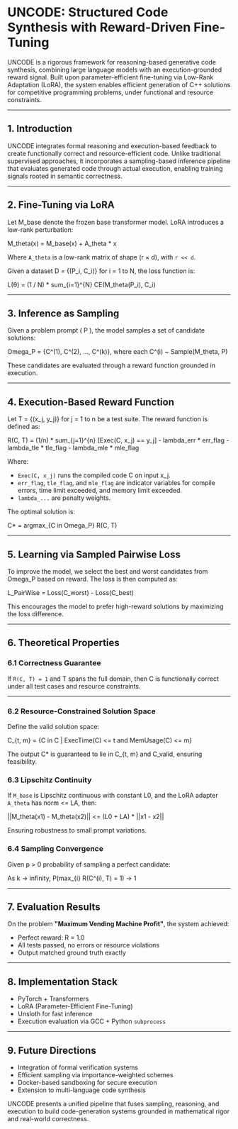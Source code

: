 # UNCODE: Structured Code Synthesis with Reward-Driven Fine-Tuning

UNCODE is a rigorous framework for reasoning-based generative code synthesis, combining large language models with an execution-grounded reward signal. Built upon parameter-efficient fine-tuning via Low-Rank Adaptation (LoRA), the system enables efficient generation of C++ solutions for competitive programming problems, under functional and resource constraints.

---

## 1. Introduction

UNCODE integrates formal reasoning and execution-based feedback to create functionally correct and resource-efficient code. Unlike traditional supervised approaches, it incorporates a sampling-based inference pipeline that evaluates generated code through actual execution, enabling training signals rooted in semantic correctness.

---

## 2. Fine-Tuning via LoRA

Let M_base denote the frozen base transformer model. LoRA introduces a low-rank perturbation:

M_theta(x) = M_base(x) + A_theta * x

Where `A_theta` is a low-rank matrix of shape (r × d), with `r << d`.

Given a dataset D = {(P_i, C_i)} for i = 1 to N, the loss function is:

L(θ) = (1 / N) * sum_{i=1}^{N} CE(M_theta(P_i), C_i)

---

## 3. Inference as Sampling

Given a problem prompt \( P \), the model samples a set of candidate solutions:

Omega_P = {C^(1), C^(2), ..., C^(k)}, where each C^(i) ~ Sample(M_theta, P)

These candidates are evaluated through a reward function grounded in execution.

---

## 4. Execution-Based Reward Function

Let T = {(x_j, y_j)} for j = 1 to n be a test suite. The reward function is defined as:

R(C, T) = (1/n) * sum_{j=1}^{n} [Exec(C, x_j) == y_j] - lambda_err * err_flag - lambda_tle * tle_flag - lambda_mle * mle_flag

Where:
- `Exec(C, x_j)` runs the compiled code C on input x_j.
- `err_flag`, `tle_flag`, and `mle_flag` are indicator variables for compile errors, time limit exceeded, and memory limit exceeded.
- `lambda_...` are penalty weights.

The optimal solution is:

C* = argmax_{C in Omega_P} R(C, T)

---

## 5. Learning via Sampled Pairwise Loss

To improve the model, we select the best and worst candidates from Omega_P based on reward. The loss is then computed as:

L_PairWise = Loss(C_worst) - Loss(C_best)

This encourages the model to prefer high-reward solutions by maximizing the loss difference.

---

## 6. Theoretical Properties

### 6.1 Correctness Guarantee

If `R(C, T) = 1` and T spans the full domain, then C is functionally correct under all test cases and resource constraints.

---

### 6.2 Resource-Constrained Solution Space

Define the valid solution space:

C_{t, m} = {C in C | ExecTime(C) <= t and MemUsage(C) <= m}

The output C* is guaranteed to lie in C_{t, m} and C_valid, ensuring feasibility.

### 6.3 Lipschitz Continuity

If `M_base` is Lipschitz continuous with constant L0, and the LoRA adapter `A_theta` has norm <= LA, then:

||M_theta(x1) - M_theta(x2)|| <= (L0 + LA) * ||x1 - x2||

Ensuring robustness to small prompt variations.

### 6.4 Sampling Convergence

Given p > 0 probability of sampling a perfect candidate:

As k -> infinity, P(max_{i} R(C^(i), T) = 1) -> 1

---

## 7. Evaluation Results

On the problem **"Maximum Vending Machine Profit"**, the system achieved:
- Perfect reward: R = 1.0
- All tests passed, no errors or resource violations
- Output matched ground truth exactly

---

## 8. Implementation Stack

- PyTorch + Transformers
- LoRA (Parameter-Efficient Fine-Tuning)
- Unsloth for fast inference
- Execution evaluation via GCC + Python `subprocess`

---

## 9. Future Directions

- Integration of formal verification systems
- Efficient sampling via importance-weighted schemes
- Docker-based sandboxing for secure execution
- Extension to multi-language code synthesis

UNCODE presents a unified pipeline that fuses sampling, reasoning, and execution to build code-generation systems grounded in mathematical rigor and real-world correctness.
